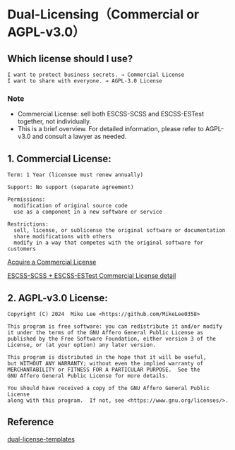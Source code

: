 # Dual-Licensing（Commercial or AGPL-v3.0）

## Which license should I use?

    I want to protect business secrets. → Commercial License
    I want to share with everyone. → AGPL-3.0 License

### Note

- Commercial License: sell both ESCSS-SCSS and ESCSS-ESTest together, not individually.
- This is a brief overview. For detailed information, please refer to AGPL-v3.0 and consult a lawyer as needed.

## 1. Commercial License:

    Term: 1 Year (licensee must renew annually)

    Support: No support (separate agreement)

    Permissions:
      modification of original source code
      use as a component in a new software or service

    Restrictions:
      sell, license, or sublicense the original software or documentation
      share modifications with others
      modify in a way that competes with the original software for customers

[Acquire a Commercial License](https://opencollective.com/escss)

[ESCSS-SCSS + ESCSS-ESTest Commercial License detail](./src/assets/Basic-Yearly.pdf)

## 2. AGPL-v3.0 License:

    Copyright (C) 2024  Mike Lee <https://github.com/MikeLee0358>

    This program is free software: you can redistribute it and/or modify
    it under the terms of the GNU Affero General Public License as
    published by the Free Software Foundation, either version 3 of the
    License, or (at your option) any later version.

    This program is distributed in the hope that it will be useful,
    but WITHOUT ANY WARRANTY; without even the implied warranty of
    MERCHANTABILITY or FITNESS FOR A PARTICULAR PURPOSE.  See the
    GNU Affero General Public License for more details.

    You should have received a copy of the GNU Affero General Public License
    along with this program.  If not, see <https://www.gnu.org/licenses/>.

## Reference

[dual-license-templates](https://github.com/lawndoc/dual-license-templates)
